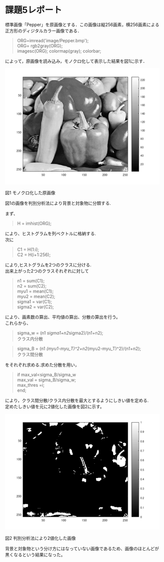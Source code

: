 # 課題5レポート

標準画像「Pepper」を原画像とする．この画像は縦256画素，横256画素による正方形のディジタルカラー画像である．

> ORG=imread('image/Pepper.bmp');  
> ORG= rgb2gray(ORG);  
> imagesc(ORG); colormap(gray); colorbar;

によって，原画像を読み込み，モノクロ化して表示した結果を図1に示す．

![モノクロ化した原画像](https://github.com/Shalter774/lecture_image_processing/blob/master/work04_res/0_mono.png)  

図1 モノクロ化した原画像

図1の画像を判別分析法により背景と対象物に分類する.

まず、

> H = imhist(ORG);

により、ヒストグラムを列ベクトルに格納する.  
次に

> C1 = H(1:i);  
> C2 = H(i+1:256);

により,ヒストグラムを2つのクラスに分ける.  
出来上がった2つのクラスそれぞれに対して

> n1 = sum(C1);  
> n2 = sum(C2);  
> myu1 = mean(C1);  
> myu2 = mean(C2);  
> sigma1 = var(C1);  
> sigma2 = var(C2);

により、画素数の算出、平均値の算出、分散の算出を行う。  
これらから、

> sigma_w = (n1 *sigma1+n2*sigma2)/(n1+n2);  
クラス内分散

> sigma_B = (n1 *(myu1-myu_T)^2+n2*(myu2-myu_T)^2)/(n1+n2);  
クラス間分散

をそれぞれ求める.求めた分散を用い，

> if max_val<sigma_B/sigma_w  
> max_val = sigma_B/sigma_w;  
> max_thres =i;  
> end;

により，クラス間分散/クラス内分散を最大とするようにしきい値を定める.  
定めたしきい値を元に2値化した画像を図2に示す。

![判別分析法](https://github.com/Shalter774/lecture_image_processing/blob/master/work05_res/1.png)  

図2 判別分析法により2値化した画像

背景と対象物という分け方にはなっていない画像であるため、画像のほとんどが黒くなるという結果になった。

